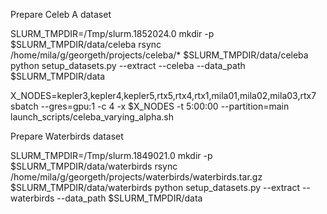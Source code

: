 Prepare Celeb A dataset

SLURM_TMPDIR=/Tmp/slurm.1852024.0
mkdir -p $SLURM_TMPDIR/data/celeba
rsync /home/mila/g/georgeth/projects/celeba/* $SLURM_TMPDIR/data/celeba
python setup_datasets.py --extract --celeba --data_path $SLURM_TMPDIR/data

X_NODES=kepler3,kepler4,kepler5,rtx5,rtx4,rtx1,mila01,mila02,mila03,rtx7
sbatch --gres=gpu:1 -c 4 -x $X_NODES -t 5:00:00 --partition=main launch_scripts/celeba_varying_alpha.sh

Prepare Waterbirds dataset

SLURM_TMPDIR=/Tmp/slurm.1849021.0
mkdir -p $SLURM_TMPDIR/data/waterbirds
rsync /home/mila/g/georgeth/projects/waterbirds/waterbirds.tar.gz $SLURM_TMPDIR/data/waterbirds
python setup_datasets.py --extract --waterbirds --data_path $SLURM_TMPDIR/data
